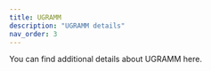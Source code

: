```yaml
---
title: UGRAMM
description: "UGRAMM details"
nav_order: 3
---
```


You can find additional details about UGRAMM here.